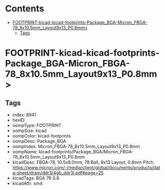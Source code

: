 



Contents
========

* [FOOTPRINT-kicad-kicad-footprints-Package_BGA-Micron_FBGA-78_8x10.5mm_Layout9x13_P0.8mm>](#footprint-kicad-kicad-footprints-package_bga-micron_fbga-78_8x105mm_layout9x13_p08mm)
	* [Tags](#tags)

# FOOTPRINT-kicad-kicad-footprints-Package_BGA-Micron_FBGA-78_8x10.5mm_Layout9x13_P0.8mm>

## Tags

- index: 8941
- hexID: 
- oompType: FOOTPRINT
- oompSize: kicad
- oompColor: kicad-footprints
- oompDesc: Package_BGA
- oompIndex: Micron_FBGA-78_8x10.5mm_Layout9x13_P0.8mm
- oompName: kicad-footprints/Package_BGA/Micron_FBGA-78_8x10.5mm_Layout9x13_P0.8mm
- kicadDesc: FBGA-78, 10.5x8.0mm, 78 Ball, 9x13 Layout, 0.8mm Pitch, https://www.micron.com/-/media/client/global/documents/products/data-sheet/dram/ddr3/4gb_ddr3l.pdf#page=25
- kicadTags: BGA 78 0.8
- kicadAttr: smd
